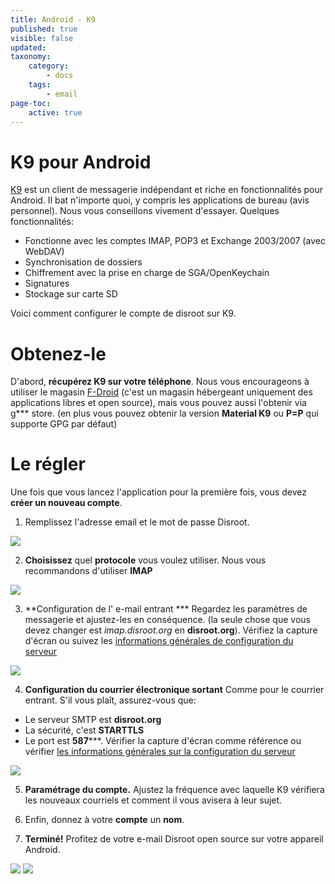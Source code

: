 ```yaml
---
title: Android - K9
published: true
visible: false
updated:
taxonomy:
    category:
        - docs
    tags:
        - email
page-toc:
    active: true
---
```


# K9 pour Android

[K9](https://en.wikipedia.org/wiki/K-9_Mail) est un client de messagerie indépendant et riche en fonctionnalités pour Android. Il bat n'importe quoi, y compris les applications de bureau (avis personnel). Nous vous conseillons vivement d'essayer. Quelques fonctionnalités:
- Fonctionne avec les comptes IMAP, POP3 et Exchange 2003/2007 (avec WebDAV)
- Synchronisation de dossiers
- Chiffrement avec la prise en charge de SGA/OpenKeychain
- Signatures
- Stockage sur carte SD

Voici comment configurer le compte de disroot sur K9.

# Obtenez-le
D'abord, **récupérez K9 sur votre téléphone**. Nous vous encourageons à utiliser le magasin [F-Droid](https://f-droid.org/) (c'est un magasin hébergeant uniquement des applications libres et open source), mais vous pouvez aussi l'obtenir via g*** store. (en plus vous pouvez obtenir la version **Material K9** ou **P=P** qui supporte GPG par défaut)

# Le régler
Une fois que vous lancez l'application pour la première fois, vous devez **créer un nouveau compte**.
1. Remplissez l'adresse email et le mot de passe Disroot.

![](en/android-k9_1.png)

2. **Choisissez** quel **protocole** vous voulez utiliser. Nous vous recommandons d'utiliser **IMAP**

![](en/android-k9_2.png)

3. **Configuration de l' e-mail entrant ***
Regardez les paramètres de messagerie et ajustez-les en conséquence. (la seule chose que vous devez changer est *imap.disroot.org* en **disroot.org**). Vérifiez la capture d'écran ou suivez les [informations générales de configuration du serveur](/tutorials/email/settings)

![](en/android-k9_3.png)

4. **Configuration du courrier électronique sortant**
Comme pour le courrier entrant. S'il vous plaît, assurez-vous que:
 - Le serveur SMTP est **disroot.org**
 - La sécurité, c'est **STARTTLS**
 - Le port est **587*****.
Vérifier la capture d'écran comme référence ou vérifier [les informations générales sur la configuration du serveur](/tutorials/email/settings)

![](en/android-k9_4.png)

5. **Paramétrage du compte.**
Ajustez la fréquence avec laquelle K9 vérifiera les nouveaux courriels et comment il vous avisera à leur sujet.

6. Enfin, donnez à votre **compte** un **nom**.

7. **Terminé!**
Profitez de votre e-mail Disroot open source sur votre appareil Android.

![](en/android-k9_5.png) ![](en/android-k9_6.png)
